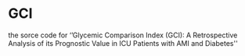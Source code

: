 # GCI
the sorce code for ‘’Glycemic Comparison Index (GCI): A Retrospective Analysis of its Prognostic Value in ICU Patients with AMI and Diabetes''
